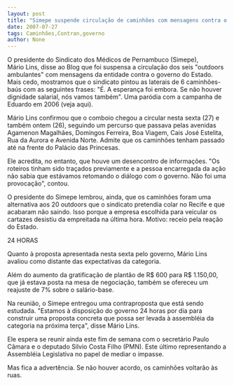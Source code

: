 ```yaml
---
layout: post
title: "Simepe suspende circulação de caminhões com mensagens contra o governo"
date: 2007-07-27
tags: Caminhões,Contran,governo
author: None
---
```

O presidente do Sindicato dos M&eacute;dicos de Pernambuco (Simepe), M&aacute;rio&nbsp;Lins, disse ao Blog que foi suspensa a circula&ccedil;&atilde;o dos seis &quot;outdoors ambulantes&quot; com mensagens da entidade contra o governo do Estado. 
Mais cedo, mostramos que o sindicato pintou as laterais de 6 caminh&otilde;es-ba&uacute;s com as seguintes frases: &quot;&Eacute;. A esperan&ccedil;a foi embora. Se n&atilde;o houver dignidade salarial, n&oacute;s vamos tamb&eacute;m&quot;. Uma par&oacute;dia com a campanha de Eduardo em 2006 (veja aqui). 

M&aacute;rio Lins confirmou que o comboio chegou a circular nesta sexta (27) e tamb&eacute;m ontem (26), seguindo um percurso que passava pelas avenidas Agamenon Magalh&atilde;es, Domingos Ferreira, Boa Viagem, Cais Jos&eacute; Estelita, Rua da Aurora e Avenida Norte. Admite que os caminh&otilde;es tenham passado at&eacute; na frente do Pal&aacute;cio das Princesas. 

Ele acredita, no entanto, que houve um desencontro de informa&ccedil;&otilde;es. &quot;Os roteiros tinham sido tra&ccedil;ados previamente e a pessoa encarregada da a&ccedil;&atilde;o n&atilde;o sabia que est&aacute;vamos retomando o di&aacute;logo com o governo. N&atilde;o foi uma provoca&ccedil;&atilde;o&quot;, contou. 

O presidente do Simepe lembrou, ainda, que os caminh&otilde;es foram uma alternativa aos 20 outdoors que o sindicato pretendia colar no Recife e que acabaram n&atilde;o saindo. Isso porque a empresa&nbsp;escolhida para veicular os cartazes desistiu da empreitada na &uacute;ltima hora. Motivo: receio&nbsp;pela rea&ccedil;&atilde;o do Estado. 

24 HORAS 

Quanto &agrave; proposta apresentada nesta sexta pelo governo, M&aacute;rio Lins avaliou como distante das expectativas da categoria. 

Al&eacute;m do aumento da gratifica&ccedil;&atilde;o de plant&atilde;o de R$ 600 para R$ 1.150,00, que j&aacute; estava posta na mesa de negocia&ccedil;&atilde;o, tamb&eacute;m se ofereceu um reajuste de&nbsp;7% sobre o sal&aacute;rio-base. 

Na reuni&atilde;o, o Simepe entregou uma contraproposta que est&aacute; sendo estudada. &quot;Estamos &agrave; disposi&ccedil;&atilde;o do governo 24 horas por dia para construir uma proposta concreta que possa ser levada &agrave; assembl&eacute;ia da categoria na pr&oacute;xima ter&ccedil;a&quot;, disse M&aacute;rio Lins. 

Ele espera se reunir ainda este fim de semana com o secret&aacute;rio Paulo C&acirc;mara e o deputado Silvio Costa Filho (PMN). Este &uacute;ltimo representando a Assembl&eacute;ia Legislativa no papel de mediar o impasse. 

Mas fica a advert&ecirc;ncia. Se n&atilde;o houver acordo, os caminh&otilde;es voltar&atilde;o &agrave;s ruas. 